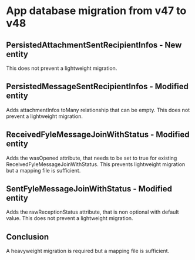 # App database migration from v47 to v48

## PersistedAttachmentSentRecipientInfos - New entity

This does not prevent a lightweight migration.

## PersistedMessageSentRecipientInfos - Modified entity

Adds attachmentInfos toMany relationship that can be empty. This does not prevent a lightweight migration.

## ReceivedFyleMessageJoinWithStatus - Modified entity

Adds the wasOpened attribute, that needs to be set to true for existing ReceivedFyleMessageJoinWithStatus. This prevents lightweight migration but a mapping file is sufficient.

## SentFyleMessageJoinWithStatus - Modified entity

Adds the rawReceptionStatus attribute, that is non optional with default value. This does not prevent a lightweight migration.

## Conclusion

A heavyweight migration is required but a mapping file is sufficient.
